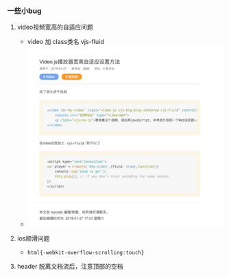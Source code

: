 ### 一些小bug
1. video视频宽高的自适应问题
    - video 加 class类名 vjs-fluid
    - ![video](media/video.jpeg)

2. ios顺滑问题
    - `html{-webkit-overflow-scrolling:touch}`
3. header 脱离文档流后，注意顶部的空档


